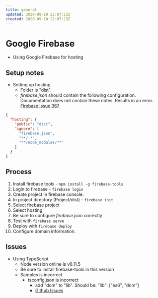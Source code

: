 ```yaml
---
title: general
updated: 2020-09-10 22:07:13Z
created: 2020-09-10 22:07:13Z
---
```


# Google Firebase
* Using Google Firebase for hosting

## Setup notes
* Setting up hosting
	* Folder is "dist".
	* *firebase.json* should contain the following configuration. Documentation does not contain these notes. Results in an error. [Firebase Issue 367](https://github.com/firebase/firebase-tools/issues/367)
```json
{
  "hosting": {
    "public": "dist",
    "ignore": [
      "firebase.json",
      "**/.*",
      "**/node_modules/**"
    ]
  }
}
```
## Process
1. Install firebase tools - `npm install -g firebase-tools`
2. Login to firebase - `firebase login`
3. Create project in firebase console.
4. In project directory (Project/dist) - `firebase init`
5. Select firebase project
6. Select hosting
7. Be sure to configure *firebase.json* correctly
8. Test with `firebase serve`
9. Deploy with `firebase deploy`
10. Configure domain information.

## Issues
* Using TypeScript
    * Node version online is v6.11.5
    * Be sure to install firebase-tools in this version
    * Samples is incorrect
        * tsconfig.json is incorrect
            * add "dom" to "lib". Should be: "lib": ["es6", "dom"]
            * [Github Issues](https://github.com/firebase/functions-samples/issues/310)
